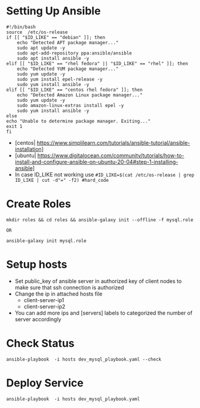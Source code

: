 #  Setting Up Ansible

```
#!/bin/bash
source  /etc/os-release
if [[ "$ID_LIKE" == "debian" ]]; then
    echo "Detected APT package manager..."
    sudo apt update -y
    sudo apt-add-repository ppa:ansible/ansible
    sudo apt install ansible -y
elif [[ "$ID_LIKE" == "rhel fedora" || "$ID_LIKE" == "rhel" ]]; then
    echo "Detected YUM package manager..."
    sudo yum update -y
    sudo yum install epel-release -y
    sudo yum install ansible -y
elif [[ "$ID_LIKE" == "centos rhel fedora" ]]; then
    echo "Detected Amazon Linux package manager..."
    sudo yum update -y
    sudo amazon-linux-extras install epel -y
    sudo yum install ansible -y
else
echo "Unable to determine package manager. Exiting..."
exit 1
fi
```
- [centos| https://www.simplilearn.com/tutorials/ansible-tutorial/ansible-installation]
- [ubuntu| https://www.digitalocean.com/community/tutorials/how-to-install-and-configure-ansible-on-ubuntu-20-04#step-1-installing-ansible]
- In case ID_LIKE not working use `#ID_LIKE=$(cat /etc/os-release | grep ID_LIKE | cut -d"=" -f2) #hard_code`
# Create Roles
```
mkdir roles && cd roles && ansible-galaxy init --offline -f mysql.role

OR

ansible-galaxy init mysql.role
```
# Setup hosts
- Set public_key of ansible server in authorized key of client nodes to make sure that ssh connection is authorized
- Change the ip in attached hosts file 
    - client-server-ip1
    - client-server-ip2
- You can add more ips  and [servers] labels to categorized the number of server accordingly
# Check Status
```
ansible-playbook  -i hosts dev_mysql_playbook.yaml --check
```
# Deploy Service
```
ansible-playbook  -i hosts dev_mysql_playbook.yaml 
```
 